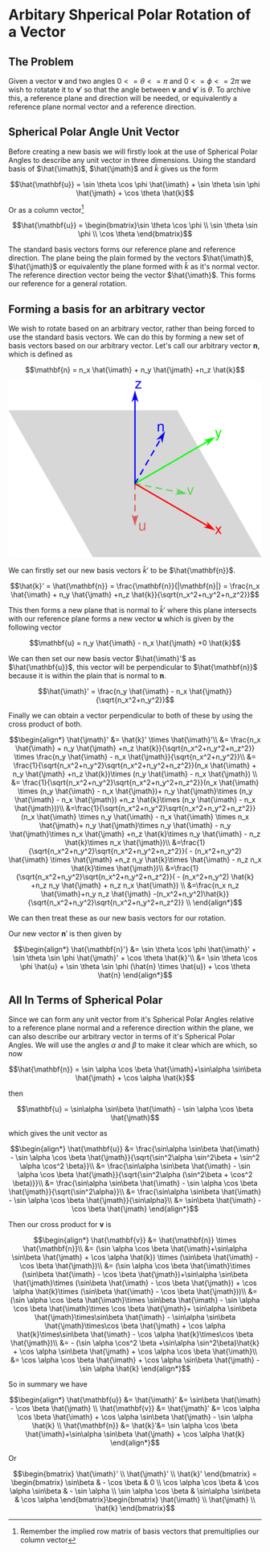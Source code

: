 # Arbitary Shperical Polar Rotation of a Vector

## The Problem

Given a vector $\mathbf{v}$ and two angles $0<=\theta<=\pi$ and $0<=\phi<=2\pi$ we wish to rotatate it to $\mathbf{v}'$ so that the angle between $\mathbf{v}$ and $\mathbf{v}'$ is $\theta$. To archive this, a reference plane and direction will be needed, or equivalently a reference plane normal vector and a reference direction.

## Spherical Polar Angle Unit Vector

Before creating a new basis we will firstly look at the use of Spherical Polar Angles to describe any unit vector in three dimensions. Using the standard basis of $\hat{\imath}$, $\hat{\jmath}$ and $\hat{k}$ gives us the form

```math
\hat{\mathbf{u}} = \sin \theta \cos \phi \hat{\imath} + \sin \theta \sin \phi \hat{\jmath} + \cos \theta \hat{k}
```

Or as a column vector[^1]

```math
\hat{\mathbf{u}} = \begin{bmatrix}\sin \theta \cos \phi \\ \sin \theta \sin \phi \\ \cos \theta \end{bmatrix}
```

[^1]: Remember the implied row matrix of basis vectors that premultiplies our column vector

The standard basis vectors forms our reference plane and reference direction. The plane being the plain formed by the vectors $\hat{\imath}$, $\hat{\jmath}$ or equivalently the plane formed with $\hat{k}$ as it's normal vector. The reference direction vector being the vector $\hat{\imath}$. This forms our reference for a general rotation.

## Forming a basis for an arbitrary vector

We wish to rotate based on an arbitrary vector, rather than being forced to use the standard basis vectors. We can do this by forming a new set of basis vectors based on our arbitrary vector. Let's call our arbitrary vector $\mathbf{n}$, which is defined as

```math
\mathbf{n} = n_x \hat{\imath} + n_y \hat{\jmath} +n_z \hat{k}
```

![Vector Rotation](./img/VectorRotation.svg)

We can firstly set our new basis vectors $\hat{k}'$ to be $\hat{\mathbf{n}}$.

```math
\hat{k}' = \hat{\mathbf{n}} = \frac{\mathbf{n}}{|\mathbf{n}|} = \frac{n_x \hat{\imath} + n_y \hat{\jmath} +n_z \hat{k}}{\sqrt{n_x^2+n_y^2+n_z^2}}
```

This then forms a new plane that is normal to $\hat{k}'$ where this plane intersects with our reference plane forms a new vector $\mathbf{u}$ which is given by the following vector

```math
\mathbf{u} = n_y \hat{\imath} - n_x \hat{\jmath} +0 \hat{k}
```

We can then set our new basis vector $\hat{\imath}'$ as $\hat{\mathbf{u}}$, this vector will be perpendicular to $\hat{\mathbf{n}}$ because it is within the plain that is normal to $\mathbf{n}$.

```math
\hat{\imath}' = \frac{n_y \hat{\imath} - n_x \hat{\jmath}}{\sqrt{n_x^2+n_y^2}}
```

Finally we can obtain a vector perpendicular to both of these by using the cross product of both.

```math
\begin{align*}
\hat{\jmath}' &= \hat{k}' \times \hat{\imath}'\\
&= \frac{n_x \hat{\imath} + n_y \hat{\jmath} +n_z \hat{k}}{\sqrt{n_x^2+n_y^2+n_z^2}} \times \frac{n_y \hat{\imath} - n_x \hat{\jmath}}{\sqrt{n_x^2+n_y^2}}\\
&= \frac{1}{\sqrt{n_x^2+n_y^2}\sqrt{n_x^2+n_y^2+n_z^2}}(n_x \hat{\imath} + n_y \hat{\jmath} +n_z \hat{k})\times (n_y \hat{\imath} - n_x \hat{\jmath}) \\
&= \frac{1}{\sqrt{n_x^2+n_y^2}\sqrt{n_x^2+n_y^2+n_z^2}}(n_x \hat{\imath} \times (n_y \hat{\imath} - n_x \hat{\jmath})+ n_y \hat{\jmath}\times (n_y \hat{\imath} - n_x \hat{\jmath}) +n_z \hat{k}\times (n_y \hat{\imath} - n_x \hat{\jmath}))\\
&=\frac{1}{\sqrt{n_x^2+n_y^2}\sqrt{n_x^2+n_y^2+n_z^2}}(n_x \hat{\imath} \times n_y \hat{\imath} - n_x \hat{\imath} \times n_x \hat{\jmath}+ n_y \hat{\jmath}\times n_y \hat{\imath} - n_y \hat{\jmath}\times n_x \hat{\jmath} +n_z \hat{k}\times n_y \hat{\imath} - n_z \hat{k}\times  n_x \hat{\jmath})\\
&=\frac{1}{\sqrt{n_x^2+n_y^2}\sqrt{n_x^2+n_y^2+n_z^2}}( - (n_x^2+n_y^2) \hat{\imath} \times \hat{\jmath} +n_z n_y \hat{k}\times \hat{\imath} - n_z n_x \hat{k}\times \hat{\jmath})\\
&=\frac{1}{\sqrt{n_x^2+n_y^2}\sqrt{n_x^2+n_y^2+n_z^2}}( - (n_x^2+n_y^2) \hat{k} +n_z n_y \hat{\jmath} + n_z n_x \hat{\imath}) \\
&=\frac{n_x n_z \hat{\imath}+n_y n_z \hat{\jmath} -(n_x^2+n_y^2)\hat{k}}{\sqrt{n_x^2+n_y^2}\sqrt{n_x^2+n_y^2+n_z^2}}  \\
\end{align*}
```

We can then treat these as our new basis vectors for our rotation.

Our new vector $\mathbf{n}'$ is then given by

```math
\begin{align*}
\hat{\mathbf{n}'} &= \sin \theta \cos \phi \hat{\imath}' + \sin \theta \sin \phi \hat{\jmath}' + \cos \theta \hat{k}'\\
&= \sin \theta \cos \phi \hat{u} + \sin \theta \sin \phi (\hat{n} \times \hat{u}) + \cos \theta \hat{n}
\end{align*}
```

## All In Terms of Spherical Polar

Since we can form any unit vector from it's Spherical Polar Angles relative to a reference plane normal and a reference direction within the plane, we can also describe our arbitrary vector in terms of it's Spherical Polar Angles. We will use the angles $\alpha$ and $\beta$ to make it clear which are which, so now

```math
\hat{\mathbf{n}} = \sin \alpha \cos \beta \hat{\imath}+\sin\alpha \sin\beta \hat{\jmath} + \cos \alpha \hat{k}
```

then

```math
\mathbf{u} = \sin\alpha \sin\beta \hat{\imath} - \sin \alpha \cos \beta \hat{\jmath}
```

which gives the unit vector as

```math
\begin{align*}
\hat{\mathbf{u}} &= \frac{\sin\alpha \sin\beta \hat{\imath} - \sin \alpha \cos \beta \hat{\jmath}}{\sqrt{\sin^2\alpha \sin^2\beta + \sin^2 \alpha \cos^2 \beta}}\\
&= \frac{\sin\alpha \sin\beta \hat{\imath} - \sin \alpha \cos \beta \hat{\jmath}}{\sqrt{\sin^2\alpha (\sin^2\beta + \cos^2 \beta)}}\\
&= \frac{\sin\alpha \sin\beta \hat{\imath} - \sin \alpha \cos \beta \hat{\jmath}}{\sqrt{\sin^2\alpha}}\\
&= \frac{\sin\alpha \sin\beta \hat{\imath} - \sin \alpha \cos \beta \hat{\jmath}}{\sin\alpha}\\
&= \sin\beta \hat{\imath} - \cos \beta \hat{\jmath}
\end{align*}
```

Then our cross product for $\mathbf{v}$ is

```math
\begin{align*}
\hat{\mathbf{v}} &= \hat{\mathbf{n}} \times \hat{\mathbf{n}}\\
&= (\sin \alpha \cos \beta \hat{\imath}+\sin\alpha \sin\beta \hat{\jmath} + \cos \alpha \hat{k}) \times (\sin\beta \hat{\imath} - \cos \beta \hat{\jmath})\\
&= (\sin \alpha \cos \beta \hat{\imath}\times (\sin\beta \hat{\imath} - \cos \beta \hat{\jmath})+\sin\alpha \sin\beta \hat{\jmath}\times (\sin\beta \hat{\imath} - \cos \beta \hat{\jmath}) + \cos \alpha \hat{k}\times (\sin\beta \hat{\imath} - \cos \beta \hat{\jmath}))\\
&= (\sin \alpha \cos \beta \hat{\imath}\times \sin\beta \hat{\imath} - \sin \alpha \cos \beta \hat{\imath}\times \cos \beta \hat{\jmath}+ \sin\alpha \sin\beta \hat{\jmath}\times\sin\beta \hat{\imath} - \sin\alpha \sin\beta \hat{\jmath}\times\cos \beta \hat{\jmath} +  \cos \alpha \hat{k}\times\sin\beta \hat{\imath} - \cos \alpha \hat{k}\times\cos \beta \hat{\jmath})\\
&= - (\sin \alpha \cos^2 \beta +\sin\alpha \sin^2\beta)\hat{k} +  \cos \alpha \sin\beta \hat{\jmath} + \cos \alpha \cos \beta \hat{\imath}\\
&= \cos \alpha \cos \beta \hat{\imath} +  \cos \alpha \sin\beta \hat{\jmath}  - \sin \alpha \hat{k}
\end{align*}
```

So in summary we have

```math
\begin{align*}
\hat{\mathbf{u}} &= \hat{\imath}' &= \sin\beta \hat{\imath} - \cos \beta \hat{\jmath} \\
\hat{\mathbf{v}} &= \hat{\jmath}' &= \cos \alpha \cos \beta \hat{\imath} +  \cos \alpha \sin\beta \hat{\jmath}  - \sin \alpha \hat{k} \\
\hat{\mathbf{n}} &= \hat{k}'&= \sin \alpha \cos \beta \hat{\imath}+\sin\alpha \sin\beta \hat{\jmath} + \cos \alpha \hat{k}
\end{align*}
```

Or

```math
\begin{bmatrix}
\hat{\imath}' \\
\hat{\jmath}' \\
\hat{k}'
\end{bmatrix} = \begin{bmatrix}
\sin\beta & - \cos \beta & 0 \\
\cos \alpha \cos \beta &  \cos \alpha \sin\beta & - \sin \alpha \\
\sin \alpha \cos \beta & \sin\alpha \sin\beta & \cos \alpha
\end{bmatrix}\begin{bmatrix}
\hat{\imath} \\
\hat{\jmath} \\
\hat{k}
\end{bmatrix}
```
